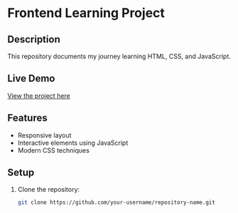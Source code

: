 # Frontend Learning Project

## Description
This repository documents my journey learning HTML, CSS, and JavaScript.

## Live Demo
[View the project here](https://your-username.github.io/repository-name)

## Features
- Responsive layout
- Interactive elements using JavaScript
- Modern CSS techniques

## Setup
1. Clone the repository:
   ```bash
   git clone https://github.com/your-username/repository-name.git
